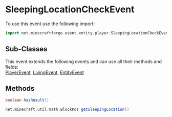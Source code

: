 # SleepingLocationCheckEvent

To use this event use the following import:
```groovy
import net.minecraftforge.event.entity.player.SleepingLocationCheckEvent
```

## Sub-Classes
This event extends the following events and can use all their methods and fields: <br>
[PlayerEvent](player_event/player_event.md), [LivingEvent](living_event/living_event.md), [EntityEvent](entity_event/entity_event.md)

## Methods
```groovy
boolean hasResult()
```

```groovy
net.minecraft.util.math.BlockPos getSleepingLocation()
```
